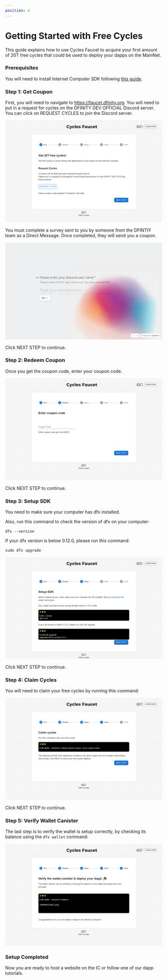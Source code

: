 ```yaml
---
position: 4
---
```


# Getting Started with Free Cycles

This guide explains how to use Cycles Faucet to acquire your first amount of 20T free cycles that could be used to deploy your dapps on the MainNet.

### Prerequisites

You will need to install Internet Computer SDK following [this guide](/developer-docs/setup/install/index.mdx).


### Step 1: Get Coupon

First, you will need to navigate to <https://faucet.dfinity.org>. You
will need to put in a request for cycles on the DFINITY DEV OFFICIAL Discord server. You can click on REQUEST CYCLES to join the Discord server.

![Getting Coupon](_attachments/faucet_step_1.png)

You must complete a survey sent to you by someone from the DFINTIY team as a Direct Message. Once completed, they will send you a coupon.

![Survey](_attachments/faucet_step_2.png)

Click NEXT STEP to continue.

### Step 2: Redeem Coupon

Once you get the coupon code, enter your coupon code.

![Enter Coupon](_attachments/faucet_step_3.png)

Click NEXT STEP to continue.

### Step 3: Setup SDK

You need to make sure your computer has dfx installed.

Also, run this command to check the version of dfx on your computer:

    dfx --version

If your dfx version is below 0.12.0, please run this command:

    sudo dfx upgrade

![Setup SDK](_attachments/faucet_step_4.png)

Click NEXT STEP to continue.

### Step 4: Claim Cycles

You will need to claim your free cycles by running this command:

![Claim Cycles](_attachments/faucet_step_5.png)



Click NEXT STEP to continue.

### Step 5: Verify Wallet Canister

The last step is to verify the wallet is setup correctly, by checking its balance using the `dfx wallet` command:

![Verify Wallet Canister](_attachments/faucet_step_6.png)

### Setup Completed

Now you are ready to host a website on the IC or follow one of our dapp tutorials.

